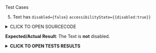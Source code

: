 Test Cases

5. Text has `disabled={false}` `accessibilityState={{disabled:true}}`

<details><summary>CLICK TO OPEN SOURCECODE</summary>
<p>

Full SourceCode Available at https://github.com/fabriziobertoglio1987/ReactNativeAwesomeProject/blob/switch-component-does-not-disable-click/App.js

```javascript
```

</p>
</details>

**Expected/Actual Result**:
The Text is **not** disabled. 

**<details><summary>CLICK TO OPEN TESTS RESULTS</summary>**
<p>

<video src="" width="1000" />

</p>
</details>
